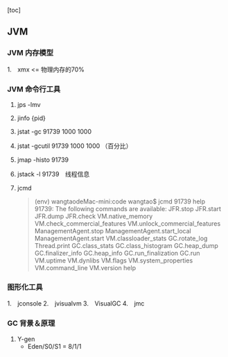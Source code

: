 [toc]

## JVM

### JVM 内存模型

1.　xmx <= 物理内存的70%

### JVM 命令行工具

1. jps -lmv

2. jinfo {pid}

3. jstat -gc 91739 1000 1000

4. jstat -gcutil 91739 1000 1000 （百分比）

5. jmap -histo 91739

6. jstack -l 91739　线程信息

7. jcmd

	> (env) wangtaodeMac-mini:code wangtao$ jcmd 91739 help
	> 91739:
	> The following commands are available:
	> JFR.stop
	> JFR.start
	> JFR.dump
	> JFR.check
	> VM.native_memory
	> VM.check_commercial_features
	> VM.unlock_commercial_features
	> ManagementAgent.stop
	> ManagementAgent.start_local
	> ManagementAgent.start
	> VM.classloader_stats
	> GC.rotate_log
	> Thread.print
	> GC.class_stats
	> GC.class_histogram
	> GC.heap_dump
	> GC.finalizer_info
	> GC.heap_info
	> GC.run_finalization
	> GC.run
	> VM.uptime
	> VM.dynlibs
	> VM.flags
	> VM.system_properties
	> VM.command_line
	> VM.version
	> help

### 图形化工具

1.　jconsole
2.　jvisualvm
3.　VisualGC
4.　jmc

### GC 背景＆原理

1. Y-gen
	- Eden/S0/S1 = 8/1/1